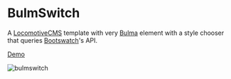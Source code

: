 # BulmSwitch

A [LocomotiveCMS](https://www.locomotivecms.com) template with very [Bulma](https://bulma.io) element with a style chooser that queries [Bootswatch](https://jenil.github.io/bulmaswatch/)'s API.

[Demo](https://bulma.studiowan.fr)

![bulmswitch](https://repository-images.githubusercontent.com/184579808/0eebeb00-6cea-11e9-99f0-3124b55dd915)
